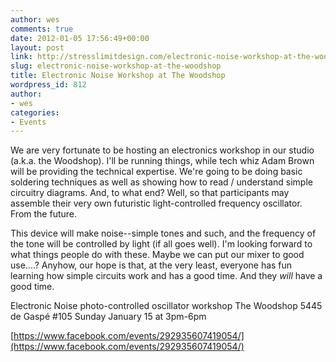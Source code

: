 ```yaml
---
author: wes
comments: true
date: 2012-01-05 17:56:49+00:00
layout: post
link: http://stresslimitdesign.com/electronic-noise-workshop-at-the-woodshop
slug: electronic-noise-workshop-at-the-woodshop
title: Electronic Noise Workshop at The Woodshop
wordpress_id: 812
author:
- wes
categories:
- Events
---
```


We are very fortunate to be hosting an electronics workshop in our studio (a.k.a. the Woodshop). I'll be running things, while tech whiz Adam Brown will be providing the technical expertise. We're going to be doing basic soldering techniques as well as showing how to read / understand simple circuitry diagrams. And, to what end? Well, so that participants may assemble their very own futuristic light-controlled frequency oscillator. From the future.

This device will make noise--simple tones and such, and the frequency of the tone will be controlled by light (if all goes well). I'm looking forward to what things people do with these. Maybe we can put our mixer to good use....? Anyhow, our hope is that, at the very least, everyone has fun learning how simple circuits work and has a good time. And they _will_ have a good time.

Electronic Noise photo-controlled oscillator workshop
The Woodshop 5445 de Gaspé #105
Sunday January 15 at 3pm-6pm

[https://www.facebook.com/events/292935607419054/](https://www.facebook.com/events/292935607419054/)
